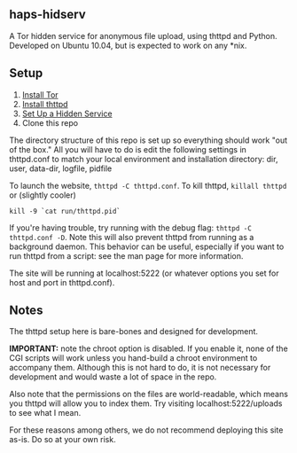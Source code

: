 haps-hidserv
------------

A Tor hidden service for anonymous file upload, using thttpd and Python.
Developed on Ubuntu 10.04, but is expected to work on any *nix.

Setup
-----

1.  [Install Tor]
2.  [Install thttpd]
3.  [Set Up a Hidden Service]
4.  Clone this repo

The directory structure of this repo is set up so everything should work "out of the box." All you will have to do is edit the following settings in thttpd.conf to match your local environment and installation directory: dir, user, data-dir, logfile, pidfile

To launch the website, `thttpd -C thttpd.conf`. To kill thttpd, `killall thttpd` or (slightly cooler)

    kill -9 `cat run/thttpd.pid`

If you're having trouble, try running with the debug flag: `thttpd -C thttpd.conf -D`. Note this will also prevent thttpd from running as a background daemon. This behavior can be useful, especially if you want to run thttpd from a script: see the man page for more information.

The site will be running at localhost:5222 (or whatever options you set for host and port in thttpd.conf). 

Notes
-----

The thttpd setup here is bare-bones and designed for development.

**IMPORTANT:** note the chroot option is disabled. If you enable it, none of the CGI scripts will work unless you hand-build a chroot environment to accompany them. Although this is not hard to do, it is not necessary for development and would waste a lot of space in the repo.

Also note that the permissions on the files are world-readable, which means you thttpd will allow you to index them. Try visiting localhost:5222/uploads to see what I mean. 

For these reasons among others, we do not recommend deploying this site as-is. Do so at your own risk.

[install tor]: https://www.torproject.org/docs/tor-doc-unix.html.en
[install thttpd]: http://acme.com/software/thttpd/
[set up a hidden service]: https://www.torproject.org/docs/tor-hidden-service.html.en

